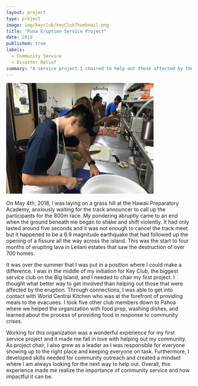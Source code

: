 ```yaml
---
layout: project
type: project
image: img/keyclub/keyClubThumbnail.png
title: "Puna Eruption Service Project"
date: 2018
published: true
labels:
  - Community Service
  - Disaster Relief
summary: "A service project I chaired to help out those affected by the 2018 eruption."
---
```


<div class="text-center p-4">
  <img width="400px" src="../img/keyclub/worldCentralCook.jpg" class="img-thumbnail" >
</div>

On May 4th, 2018, I was laying on a grass hill at the Hawaii Preparatory Academy, anxiously waiting for the track announcer to call up the participants for the 800m race. My pondering abruptly came to an end when the ground beneath me began to shake and shift violently. It had only lasted around five seconds and it was not enough to cancel the track meet but it happened to be a 6.9 magnitude earthquake that had followed up the opening of a fissure all the way across the island. This was the start to four months of erupting lava in Leilani estates that saw the destruction of over 700 homes.

It was over the summer that I was put in a position where I could make a difference. I was in the middle of my initiation for Key Club, the biggest service club on the Big Island, and I needed to chair my first project. I thought what better way to get involved than helping out those that were affected by the eruption. Through connections, I was able to get into contact with World Central Kitchen who was at the forefront of providing meals to the evacuees. I took five other club members down to Pahoa where we helped the organization with food prep, washing dishes, and learned about the process of providing food in response to community crises.

 Working for this organization was a wonderful experience for my first service project and it made me fall in love with helping out my community. As project chair, I also grew as a leader as I was responsible for everyone showing up to the right place and keeping everyone on task. Furthermore, I developed skills needed for community outreach and created a mindset where I am always looking for the next way to help out. Overall, this experience made me realize the importance of community service and how impactful it can be.
